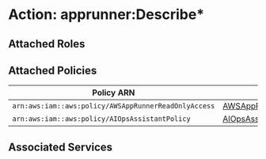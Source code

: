 # Action: apprunner:Describe*

## Attached Roles

## Attached Policies

| Policy ARN | Policy Name |
|------------|-------------|
| `arn:aws:iam::aws:policy/AWSAppRunnerReadOnlyAccess` | [AWSAppRunnerReadOnlyAccess](../policies.md#awsapprunnerreadonlyaccess) |
| `arn:aws:iam::aws:policy/AIOpsAssistantPolicy` | [AIOpsAssistantPolicy](../policies.md#aiopsassistantpolicy) |

## Associated Services

